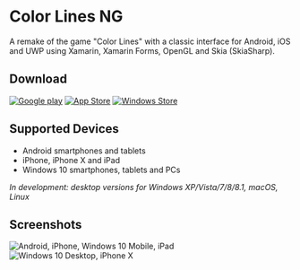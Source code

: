 # Color Lines NG
A remake of the game "Color Lines" with a classic interface for Android, iOS and UWP using Xamarin, Xamarin Forms, OpenGL and Skia (SkiaSharp).

## Download
[![Google play][2]][1] [![App Store][4]][3] [![Windows Store][6]][5]

  [1]: https://play.google.com/store/apps/details?id=com.vlbor.ColorLinesNG&hl=en
  [2]: http://i.imgur.com/sJmg9Nj.png (Google play)
  [3]: https://itunes.apple.com/us/app/color-lines-ng/id1242999020
  [4]: http://i.imgur.com/VhwhbFa.png (App Store)
  [5]: https://www.microsoft.com/store/apps/9nt70zzmfrl5
  [6]: http://i.imgur.com/fzk3qbz.png (Windows Store)
  
## Supported Devices
* Android smartphones and tablets
* iPhone, iPhone X and iPad
* Windows 10 smartphones, tablets and PCs

*In development: desktop versions for Windows XP/Vista/7/8/8.1, macOS, Linux*

## Screenshots
![Android, iPhone, Windows 10 Mobile, iPad](https://i.imgur.com/cQe5r3k.png)
![Windows 10 Desktop, iPhone X](https://i.imgur.com/WAxfRV6.png)